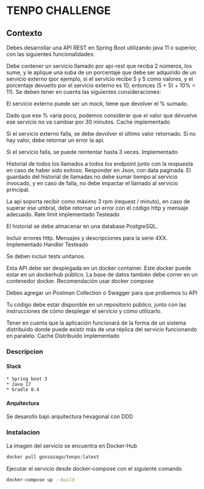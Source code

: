# TENPO CHALLENGE

## Contexto

Debes desarrollar una API REST en Spring Boot utilizando java 11 o superior, con las siguientes funcionalidades:

Debe contener un servicio llamado por api-rest que reciba 2 números, los sume, y le aplique una suba de un porcentaje que debe ser adquirido de un servicio externo (por ejemplo, si el servicio recibe 5 y 5 como valores, y el porcentaje devuelto por el servicio externo es 10, entonces (5 + 5) + 10% = 11). Se deben tener en cuenta las siguientes consideraciones:

El servicio externo puede ser un mock, tiene que devolver el % sumado.

Dado que ese % varía poco, podemos considerar que el valor que devuelve ese servicio no va cambiar por 30 minutos. Cache implementado

Si el servicio externo falla, se debe devolver el último valor retornado. Si no hay valor, debe retornar un error la api.

Si el servicio falla, se puede reintentar hasta 3 veces. Implementado

Historial de todos los llamados a todos los endpoint junto con la respuesta en caso de haber sido exitoso. Responder en Json, con data paginada. El guardado del historial de llamadas no debe sumar tiempo al servicio invocado, y en caso de falla, no debe impactar el llamado al servicio principal.

La api soporta recibir como máximo 3 rpm (request / minuto), en caso de superar ese umbral, debe retornar un error con el código http y mensaje adecuado. Rate limit implementado Testeado

El historial se debe almacenar en una database PostgreSQL.

Incluir errores http. Mensajes y descripciones para la serie 4XX. Implementado Handler Testeado


Se deben incluir tests unitarios.

Esta API debe ser desplegada en un docker container. Este docker puede estar en un dockerhub público. La base de datos también debe correr en un contenedor docker. Recomendación usar docker compose

Debes agregar un Postman Collection o Swagger para que probemos tu API

Tu código debe estar disponible en un repositorio público, junto con las instrucciones de cómo desplegar el servicio y cómo utilizarlo.

Tener en cuenta que la aplicación funcionará de la forma de un sistema distribuido donde puede existir más de una réplica del servicio funcionando en paralelo. Cache Distribuido implementado

### Descripcion

#### Stack
    * Spring boot 3
    * Java 17
    * Gradle 8.4
#### Arquitectura
Se desarollo bajo arquitectura hexagonal con DDD

### Instalacion

La imagen del servicio se encuentra en Docker-Hub
```bash
docker pull gonzazago/tenpo:latest
```

Ejecutar el servicio desde docker-compose con el siguiente comando
```bash
docker-compose up --build
```

